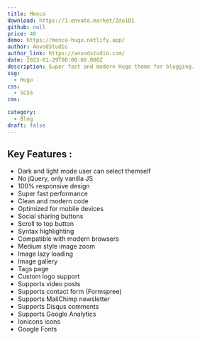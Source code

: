 ```yaml
---
title: Menca
download: https://1.envato.market/Zdo1D1
github: null
price: 49
demo: https://menca-hugo.netlify.app/
author: AnvodStudio
author_link: https://anvodstudio.com/
date: 2023-01-29T00:00:00.000Z
description: Super fast and modern Hugo theme for blogging.
ssg:
  - Hugo
css:
  - SCSS
cms:

category:
  - Blog
draft: false
---
```


## Key Features :

- Dark and light mode user can select themself
- No jQuery, only vanilla JS
- 100% responsive design
- Super fast performance
- Clean and modern code
- Optimized for mobile devices
- Social sharing buttons
- Scroll to top button
- Syntax highlighting
- Compatible with modern browsers
- Medium style image zoom
- Image lazy loading
- Image gallery
- Tags page
- Custom logo support
- Supports video posts
- Supports contact form (Formspree)
- Supports MailChimp newsletter
- Supports Disqus comments
- Supports Google Analytics
- Ionicons icons
- Google Fonts

